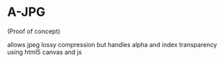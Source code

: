 A-JPG 
=====
(Proof of concept)

allows jpeg lossy compression but handles alpha and index transparency using html5 canvas and js

